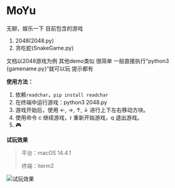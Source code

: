 # MoYu
无聊，娱乐一下
目前包含的游戏
1. 2048(2048.py)
2. 贪吃蛇(SnakeGame.py)


文档以2048游戏为例 其他demo类似 很简单 一般直接执行”python3 {gamename.py}“就可以玩 提示都有

**使用方法：**
1. 依赖`readchar`，`pip install readchar`
2. 在终端中运行游戏：python3 2048.py
3. 游戏开始后，使用 ←, →, ↑, ↓ 进行上下左右移动方块。
4. 使用命令 c 继续游戏，r 重新开始游戏，q 退出游戏。
5. 🎮


**试玩效果**

> 平台：macOS 14.4.1
> 
> 终端：iterm2


![试玩效果](https://github.com/Dtheme/MoYu-2048/assets/12546152/ff31df23-1b79-4d7a-9d89-49b89796341c)
